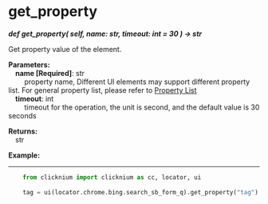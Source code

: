 # get_property
***def get_property(
        self,
        name: str,
        timeout: int = 30
    ) -> str***  

Get property value of the element.  

**Parameters:**   
    &emsp;**name [Required]**: str  
        &emsp;&emsp; property name, Different UI elements may support different property list. For general property list, please refer to [Property List](./doc/automation/property.md)  
    &emsp;**timeout**: int  
        &emsp;&emsp; timeout for the operation, the unit is second, and the default value is 30 seconds  

**Returns:**  
    &emsp;str

**Example:**
***
```python
    from clicknium import clicknium as cc, locator, ui
    
    tag = ui(locator.chrome.bing.search_sb_form_q).get_property("tag")
```